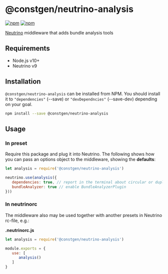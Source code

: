 # @constgen/neutrino-analysis

[![npm](https://img.shields.io/npm/v/@constgen/neutrino-analysis.svg)](https://www.npmjs.com/package/@constgen/neutrino-analysis)
[![npm](https://img.shields.io/npm/dt/@constgen/neutrino-analysis.svg)](https://www.npmjs.com/package/@constgen/neutrino-analysis)

[Neutrino](https://neutrino.js.org) middleware that adds bundle analysis tools

## Requirements

- Node.js v10+
- Neutrino v9

## Installation

`@constgen/neutrino-analysis` can be installed from NPM. You should install it to `"dependencies"` (--save) or `"devDependncies"` (--save-dev) depending on your goal.

```bash
npm install --save @constgen/neutrino-analysis
```

## Usage

### In preset

Require this package and plug it into Neutrino. The following shows how you can pass an options object to the middleware, showing the **defaults**:

```js
let analysis = require('@constgen/neutrino-analysis')

neutrino.use(analysis({
   dependencies: true, // report in the terminal about circular or duplicated dependncies
   bundleAnalyzer: true // enable BundleAnalyzerPlugin
}))
```

### In **neutrinorc**

The middleware also may be used together with another presets in Neutrino rc-file, e.g.:

**.neutrinorc.js**

```js
let analysis = require('@constgen/neutrino-analysis')

module.exports = {
   use: [
      analysis()
   ]
}
```